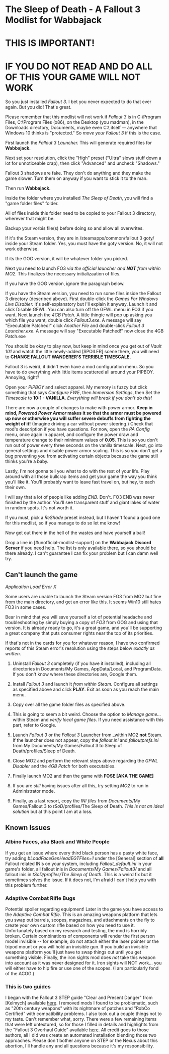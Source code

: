 # The Sleep of Death - A Fallout 3 Modlist for Wabbajack

# THIS IS IMPORTANT! 

# IF YOU DO NOT READ AND DO ALL OF THIS YOUR GAME WILL NOT WORK

So you just installed _Fallout 3_. I bet you never expected to do that ever again. But you did! That's great.

Please remember that this modlist will not work if _Fallout 3_ is in C:\Program Files, C:\Program Files (x86), on the Desktop (you madman), in the Downloads directory, Documents, maybe even C:\ itself -- anywhere that Windows 10 thinks is "protected." So _move your Fallout 3_ if this is the case. 

First launch the _Fallout 3 Launcher._ This will generate required files for **Wabbajack.** 

Next set your resolution, click the "High" preset ("Ultra" slows stuff down a lot for unnoticeable crap), then click "Advanced" and uncheck "Shadows." 

Fallout 3 shadows are fake. They don't do anything and they make the game slower. Turn them on anyway if you want to stick it to the man.

Then run **Wabbajack.**

Inside the folder where you installed _The Sleep of Death_, you will find a "game folder files" folder. 

All of files inside this folder need to be copied to your Fallout 3 directory, wherever that might be. 

Backup your vorbis file(s) before doing so and allow all overwrites.

If it's the Steam version, they are in /steamapps/common/fallout 3 goty/ inside your Steam folder. Yes, you must have the goty version. No, it will not work otherwise.

If its the GOG version, it will be whatever folder you picked. 

Next you need to launch FO3 _via the official launcher and **NOT** from within MO2._ This finalizes the necessary initializaation of files.

If you have the GOG version, ignore the paragraph below.

If you have the Steam version, you need to run some files inside the Fallout 3 directory (described above). First double-click the _Games For Windows Live Disabler._ It's self-explanatory but I'll explain it anyway. Launch it and click Disable GFWL. You can also turn off the GFWL menu in FO3 if you want. Next launch the _4GB Patch._ A little thingie will pop up asking you which file you want, double click _Fallout3.exe_. A message will say "Executable Patched!" click _Another File_ and double-click _Fallout 3 Launcher.exe_. A message will say "Executable Patched!" now close the 4GB Patch.exe

You should be okay to play now, but keep in mind once you get out of _Vault 101_ and watch the little newly-added [SPOILER] scene there, you will need to **CHANGE FALLOUT WANDERER'S TERRIBLE TIMESCALE.**

Fallout 3 is weird, it didn't even have a mod configuration menu. So you have to do everything with little items scattered all around your PIPBOY. Annoying, right?

Open your _PIPBOY_ and select apparel. My memory is fuzzy but click something that says _Configure FWE_, then _Immersion Settings_, then Set the _Timescale_ to **10:1 - VANILLA**. _Everything will break if you don't do this!_

There are now a couple of changes to make with power armor. **Keep in mind, _Powered Power Armor_ makes it so that the armor must be powered up now or otherwise you will suffer severe debuffs from fighting the weight of it!** (Imagine driving a car without power steering.) Check that mod's description if you have questions. For now, open the _PA Config_ menu, once again in apparel, and configure the power draw and temperature change to their minimum values of **0.05**. This is so you don't run out of power every three seconds on the vanilla timescale. Next, go into general settings and disable power armor scaling. This is so you don't get a bug preventing you from activating certain objects because the game still thinks you're a baby.

Lastly, I'm not gonna tell you what to do with the rest of your life. Play around with all those bullcrap items and get your game the way you think you'll like it. You'll probably want to leave fast travel on, but hey, to each their own.

I will say that a lot of people like adding _ENB_. Don't. FO3 ENB was never finished by the author. You'll see transparent stuff and giant lakes of water in random spots. It's not worth it.

If you must, pick a _ReShade_ preset instead, but I haven't found a good one for this modlist, so if you manage to do so let me know!

Now get out there in the hell of the wastes and have yourself a ball!

Drop a line in [#unofficial-modlist-support] on the **Wabbajack Discord Server** if you need help. The list is only available there, so you should be there already. I can't guarantee I can fix your problem but I can damn well try.

## Can't launch the game

_Application Load Error X_

Some users are unable to launch the Steam version FO3 from MO2 but fine from the main directory, and get an error like this. It seems Win10 still hates FO3 in some cases. 

Bear in mind that you will save yourself a lot of potential headache and troubleshooting by simply buying a copy of _FO3_ from GOG and using that version. It is already ready to go, it's a great game, and you'll be supporting a great company that puts consumer rights near the top of its priorities.

If that's not in the cards for you for whatever reason, I have two confirmed reports of this Steam error's resolution using the steps below _exactly as written_.

1. Uninstall _Fallout 3_ completely (if you have it installed), including all directories in Documents/My Games, AppData/Local, and ProgramData. If you don't know where these directories are, Google them.

2. Install _Fallout 3_ and launch it _from within Steam._ Configure all settings as specified above and click **PLAY**. Exit as soon as you reach the main menu.

3. Copy over all the game folder files as specified above.

4. This is going to seem a bit weird. Choose the option to _Manage game..._ within Steam and _verify local game files._ If you need assistance with this part, refer to Google.

5. Launch _Fallout 3_ or the _Fallout 3_ Launcher from _within MO2 **not** Steam. If the launcher does not appear, copy the _fallout.ini_ and _falloutprefs.ini_ from My Documents/My Games/Fallout 3 to Sleep of Death/profiles/Sleep of Death.

6. Close MO2 and perform the relevant steps above regarding the _GFWL Disabler_ and the _4GB Patch_ for both executables.

7. Finally launch MO2 and then the game with **FOSE [AKA THE GAME]**

8. If you are _still_ having issues after all this, try setting _MO2_ to run in Administrator mode.

9. Finally, as a last resort, copy the _INI files_ from _Documents_/My Games/Fallout 3 to _tSoD_/profiles/The Sleep of Death. _This is not an ideal solution_ but at this point I am at a loss.

## Known Issues

### Albino Faces, aka Black and White People

If you get an issue where every third black person has a pasty white face, try adding _bLoadFaceGenHeadEGTFiles=1_ under the [General] section of **all** Fallout related INIs on your system, including _Fallout_default.ini_ in your game's folder, all fallout inis in _Documents/My Games/Fallout3/_ and all fallout inis in _tSoD/profiles/The Sleep of Death_. This is a weird fix but it sometimes solves the issue. If it does not, I'm afraid I can't help you with this problem further.

### Adaptive Combat Rifle Bugs

Potential spoiler regarding equipment! Later in the game you have access to the _Adaptive Combat Rifle_. This is an amazing weapons platform that lets you swap out barrels, scopes, magazines, and attachments on the fly to create your own custom rifle based on how you need to use it. Unfortunately based on my research and testing, the mod is horribly broken. Certain combinations of components will render the first person model invisible -- for example, do not attach either the laser pointer or the tripod mount or you will hold an invisible gun. If you build an invisible weapons platform you'll just have to swap things out until you get something visible. Finally, the iron sights mod does *not* take this weapon into account as it was never designed for it. Iron sights will NOT work... you will either have to hip fire or use one of the scopes. (I am particularly fond of the ACOG.)

### This is two guides

I began with the Fallout 3 STEP guide "Clear and Present Danger" from [Kelmych] available [here](https://wiki.step-project.com/User:Kelmych/Fallout3). I removed mods I found to be problematic, such as "20th century weapons" with its nightmare of patches and "RobCo Certified" with compatibility problems. I also took out a couple things not to my taste. Can't remember what, sorry. There were a few remaining items that were left untextured, so for those I filled in details and highlights from the "Fallout 3 Overhaul Guide" available [here](https://www.nexusmods.com/fallout3/mods/23468). All credit goes to those authors, all I did was create an automated installation blending those two approaches. Please don't bother anyone on STEP or the Nexus about this abortion, I'll handle any and all questions because it's my responsibility.

